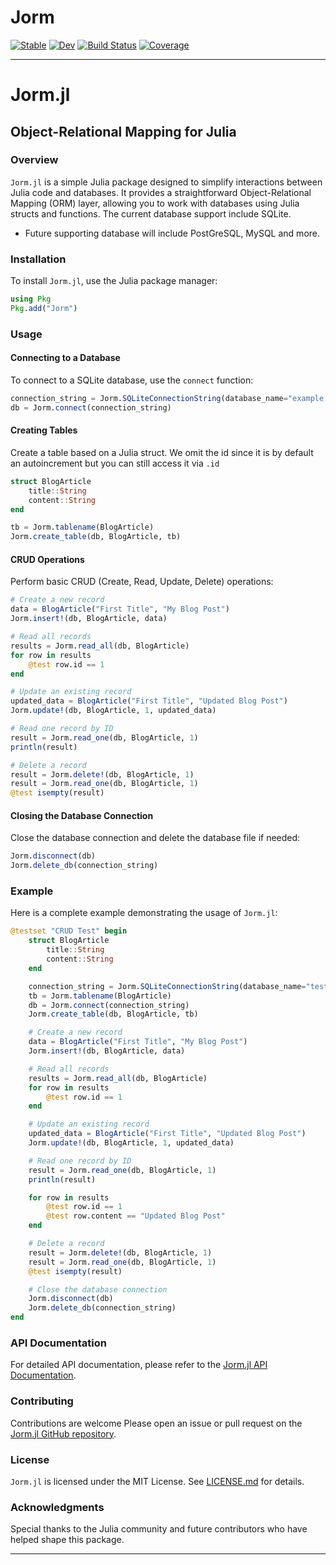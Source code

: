 # Jorm

[![Stable](https://img.shields.io/badge/docs-stable-blue.svg)](https://jcharistech.github.io/Jorm.jl/stable/)
[![Dev](https://img.shields.io/badge/docs-dev-blue.svg)](https://jcharistech.github.io/Jorm.jl/dev/)
[![Build Status](https://github.com/jcharistech/Jorm.jl/actions/workflows/CI.yml/badge.svg?branch=master)](https://github.com/jcharistech/Jorm.jl/actions/workflows/CI.yml?query=branch%3Amaster)
[![Coverage](https://codecov.io/gh/jcharistech/Jorm.jl/branch/master/graph/badge.svg)](https://codecov.io/gh/jcharistech/Jorm.jl)


---

# Jorm.jl
## Object-Relational Mapping for Julia

### Overview

`Jorm.jl` is a simple Julia package designed to simplify interactions between Julia code and databases. It provides a straightforward Object-Relational Mapping (ORM) layer, allowing you to work with databases using Julia structs and functions.
The current database support include SQLite. 
+ Future supporting database will include PostGreSQL, MySQL and more.

### Installation

To install `Jorm.jl`, use the Julia package manager:

```julia
using Pkg
Pkg.add("Jorm")
```

### Usage

#### Connecting to a Database

To connect to a SQLite database, use the `connect` function:

```julia
connection_string = Jorm.SQLiteConnectionString(database_name="example.db")
db = Jorm.connect(connection_string)
```

#### Creating Tables

Create a table based on a Julia struct. We omit the id since it is by default an autoincrement but you can still access it via `.id`

```julia
struct BlogArticle
    title::String
    content::String
end

tb = Jorm.tablename(BlogArticle)
Jorm.create_table(db, BlogArticle, tb)
```

#### CRUD Operations

Perform basic CRUD (Create, Read, Update, Delete) operations:

```julia
# Create a new record
data = BlogArticle("First Title", "My Blog Post")
Jorm.insert!(db, BlogArticle, data)

# Read all records
results = Jorm.read_all(db, BlogArticle)
for row in results
    @test row.id == 1
end

# Update an existing record
updated_data = BlogArticle("First Title", "Updated Blog Post")
Jorm.update!(db, BlogArticle, 1, updated_data)

# Read one record by ID
result = Jorm.read_one(db, BlogArticle, 1)
println(result)

# Delete a record
result = Jorm.delete!(db, BlogArticle, 1)
result = Jorm.read_one(db, BlogArticle, 1)
@test isempty(result)
```

#### Closing the Database Connection

Close the database connection and delete the database file if needed:

```julia
Jorm.disconnect(db)
Jorm.delete_db(connection_string)
```

### Example

Here is a complete example demonstrating the usage of `Jorm.jl`:

```julia
@testset "CRUD Test" begin
    struct BlogArticle
        title::String
        content::String
    end

    connection_string = Jorm.SQLiteConnectionString(database_name="test.db")
    tb = Jorm.tablename(BlogArticle)
    db = Jorm.connect(connection_string)
    Jorm.create_table(db, BlogArticle, tb)

    # Create a new record
    data = BlogArticle("First Title", "My Blog Post")
    Jorm.insert!(db, BlogArticle, data)

    # Read all records
    results = Jorm.read_all(db, BlogArticle)
    for row in results
        @test row.id == 1
    end

    # Update an existing record
    updated_data = BlogArticle("First Title", "Updated Blog Post")
    Jorm.update!(db, BlogArticle, 1, updated_data)

    # Read one record by ID
    result = Jorm.read_one(db, BlogArticle, 1)
    println(result)

    for row in results
        @test row.id == 1
        @test row.content == "Updated Blog Post"
    end

    # Delete a record
    result = Jorm.delete!(db, BlogArticle, 1)
    result = Jorm.read_one(db, BlogArticle, 1)
    @test isempty(result)

    # Close the database connection
    Jorm.disconnect(db)
    Jorm.delete_db(connection_string)
end
```

### API Documentation

For detailed API documentation, please refer to the [Jorm.jl API Documentation](https://jcharistech.github.io/Jorm.jl).

### Contributing

Contributions are welcome Please open an issue or pull request on the [Jorm.jl GitHub repository](https://github.com/jcharistech/Jorm.jl).

### License

`Jorm.jl` is licensed under the MIT License. See [LICENSE.md](https://github.com/jcharistech/Jorm.jl/blob/main/LICENSE.md) for details.

### Acknowledgments

Special thanks to the Julia community and future contributors who have helped shape this package.

---
